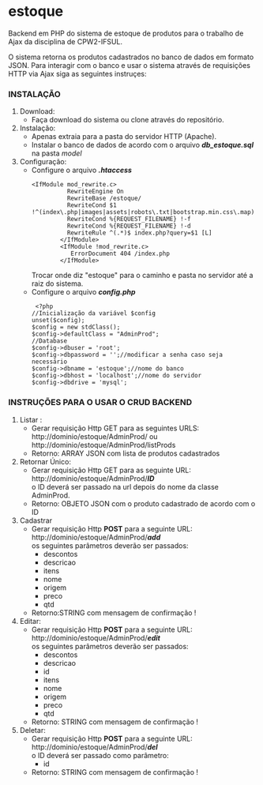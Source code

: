 # estoque
Backend em PHP do sistema de estoque de produtos para o trabalho de Ajax da disciplina de CPW2-IFSUL.

O sistema retorna os produtos cadastrados no banco de dados em formato JSON. Para interagir com o banco e usar o sistema através de requisições HTTP via Ajax siga as seguintes instruçes:

<h3>INSTALAÇÃO</h3>
<ol>
  <li>Download:
    <ul>
      <li>Faça download do sistema ou clone através do repositório. </li>
    </ul>
</li>
   <li>Instalação:
            <ul>
                  <li>Apenas extraia para a pasta do servidor HTTP (Apache).</li>
                   <li>Instalar o banco de dados de acordo com o arquivo <b><i>db_estoque.sql</i></b> na pasta <i>model</i></li>
            </ul>
       </li>
  <li>Configuração:
    <ul>
      <li>Configure o arquivo <b><i>.htaccess</i></b>
      <pre><code>&lt;IfModule mod_rewrite.c&gt;
          RewriteEngine On
          RewriteBase /estoque/
          RewriteCond $1 !^(index\.php|images|assets|robots\.txt|bootstrap.min.css\.map)
          RewriteCond %{REQUEST_FILENAME} !-f
          RewriteCond %{REQUEST_FILENAME} !-d
          RewriteRule ^(.*)$ index.php?query=$1 [L]
        &lt;/IfModule&gt;
        &lt;IfModule !mod_rewrite.c&gt;
           ErrorDocument 404 /index.php
        &lt;/IfModule&gt; </code></pre>  
      Trocar onde diz "estoque" para o caminho e pasta no servidor até a raiz do sistema.
      </li>
      <li>Configure o arquivo <b><i>config.php</i></b>
          <pre><code> &lt;?php
//Inicializa&#231;&#227;o da vari&#225;vel $config
unset($config);
$config = new stdClass();
$config-&gt;defaultClass = &quot;AdminProd&quot;;
//Database
$config-&gt;dbuser = &#39;root&#39;;
$config-&gt;dbpassword = &#39;&#39;;//modificar a senha caso seja necess&#225;rio
$config-&gt;dbname = &#39;estoque&#39;;//nome do banco
$config-&gt;dbhost = &#39;localhost&#39;;//nome do servidor
$config-&gt;dbdrive = &#39;mysql&#39;;</code></pre>            
          </li>
    </ul>
    </li>
</ol>
<h3>INSTRUÇÕES PARA O USAR O CRUD BACKEND</h3>
<ol>
  <li>Listar : 
    <ul><li>Gerar requisição Http GET para as seguintes URLS: <br>http://dominio/estoque/AdminProd/ ou http://dominio/estoque/AdminProd/listProds</li>
    <li>Retorno: ARRAY JSON com lista de produtos cadastrados</li>
    </ul>
    </li>
    <li>
      Retornar Único:
      <ul><li>Gerar requisição Http GET para as seguinte URL: <br>http://dominio/estoque/AdminProd/<b><i>ID</i></b><br> o ID deverá ser passado na url depois do nome da classe AdminProd.
        </li>
    <li>Retorno: OBJETO JSON com o produto cadastrado de acordo com o ID</li>
    </ul>
    </li>
  
  <li>Cadastrar
    <ul>
      <li>Gerar requisição Http <b>POST</b> para a seguinte URL: <br>http://dominio/estoque/AdminProd/<b><i>add</i></b><br>os seguintes parâmetros deverão ser passados:
          <ul>
            <li>descontos</li>
                <li>descricao</li>
                <li>itens</li>
                <li>nome</li>
                <li>origem</li>
                <li>preco</li>
                <li>qtd</li>
            </ul>
        </li>
    <li>Retorno:STRING com mensagem de confirmação !</li>
    </ul>
      
  </li>
  
  <li>
  Editar:
      <ul><li>Gerar requisição Http <b>POST</b> para a seguinte URL: <br>http://dominio/estoque/AdminProd/<b><i>edit</i></b><br>os seguintes parâmetros deverão ser passados:
          <ul>
            <li>descontos</li>
                <li>descricao</li>
                <li>id</li>
                <li>itens</li>
                <li>nome</li>
                <li>origem</li>
                <li>preco</li>
                <li>qtd</li>
            </ul>
        </li>
    <li>Retorno: STRING com mensagem de confirmação !</li>
    </ul>
    </li>
  
  </li>
  <li>
  Deletar:
      <ul><li>Gerar requisição Http <b>POST</b> para a seguinte URL: <br>http://dominio/estoque/AdminProd/<b><i>del</i></b><br>o ID deverá ser passado como parâmetro:
          <ul> <li>id</li>                
            </ul>
        </li>
    <li>Retorno: STRING com mensagem de confirmação !</li>
    </ul>
    </li>
  
  </li>
</ol>


